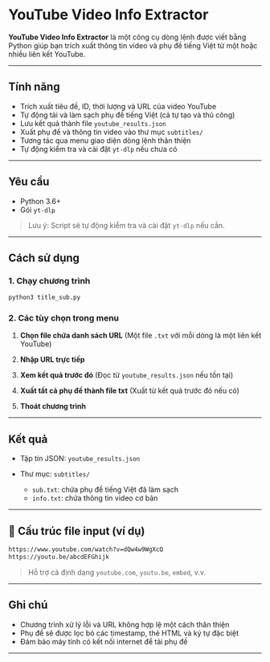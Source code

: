 
# YouTube Video Info Extractor

**YouTube Video Info Extractor** là một công cụ dòng lệnh được viết bằng Python giúp bạn trích xuất thông tin video và phụ đề tiếng Việt từ một hoặc nhiều liên kết YouTube.

---

##  Tính năng

- Trích xuất tiêu đề, ID, thời lượng và URL của video YouTube
- Tự động tải và làm sạch phụ đề tiếng Việt (cả tự tạo và thủ công)
- Lưu kết quả thành file `youtube_results.json`
- Xuất phụ đề và thông tin video vào thư mục `subtitles/`
- Tương tác qua menu giao diện dòng lệnh thân thiện
- Tự động kiểm tra và cài đặt `yt-dlp` nếu chưa có

---

##  Yêu cầu

- Python 3.6+
- Gói `yt-dlp`

> Lưu ý: Script sẽ tự động kiểm tra và cài đặt `yt-dlp` nếu cần.

---

##  Cách sử dụng

### 1. Chạy chương trình

```bash
python3 title_sub.py
````

### 2. Các tùy chọn trong menu

1. **Chọn file chứa danh sách URL**
   (Một file `.txt` với mỗi dòng là một liên kết YouTube)

2. **Nhập URL trực tiếp**

3. **Xem kết quả trước đó**
   (Đọc từ `youtube_results.json` nếu tồn tại)

4. **Xuất tất cả phụ đề thành file txt**
   (Xuất từ kết quả trước đó nếu có)

5. **Thoát chương trình**

---

##  Kết quả

* Tập tin JSON: `youtube_results.json`
* Thư mục: `subtitles/`

  * `sub.txt`: chứa phụ đề tiếng Việt đã làm sạch
  * `info.txt`: chứa thông tin video cơ bản

---

## 📄 Cấu trúc file input (ví dụ)

```txt
https://www.youtube.com/watch?v=dQw4w9WgXcQ
https://youtu.be/abcdEFGhijk
```

> Hỗ trợ cả định dạng `youtube.com`, `youtu.be`, `embed`, v.v.

---

##  Ghi chú

* Chương trình xử lý lỗi và URL không hợp lệ một cách thân thiện
* Phụ đề sẽ được lọc bỏ các timestamp, thẻ HTML và ký tự đặc biệt
* Đảm bảo máy tính có kết nối internet để tải phụ đề

---


